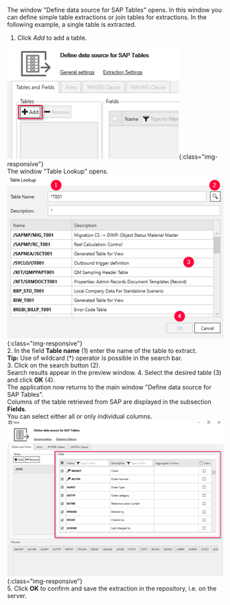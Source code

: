 The window "Define data source for SAP Tables" opens. In this window you can define simple table extractions or join tables for extractions. In the following example, a single table is extracted. <br>
1. Click *Add* to add a table.

![Add-New-Table](/img/content/table/table_main-window_add.png){:class="img-responsive"} <br/>
The window "Table Lookup" opens. <br/>
![Look-Up-Table](/img/content/table/table_look-up.png){:class="img-responsive"} <br/>
2. In the field **Table name** (1) enter the name of the table to extract. <br>
**Tip:** Use of wildcard (*) operator is possible in the search bar.<br>
3. Click on the search button (2). <br/>
Search results appear in the preview window.
4. Select the desired table (3) and click **OK** (4). <br>
The application now returns to the main window "Define data source for SAP Tables". <br>
Columns of the table retrieved from SAP are displayed in the subsection **Fields**. <br>
You can select either all or only individual columns. <br>
![Table-Form](/img/content/table/table_fields_filter.png){:class="img-responsive"}<br>
5. Click **OK** to confirm and save the extraction in the repository, i.e. on the server.


